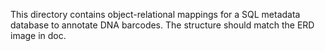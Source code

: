 This directory contains object-relational mappings for a SQL metadata database to annotate DNA barcodes. The
structure should match the ERD image in doc.